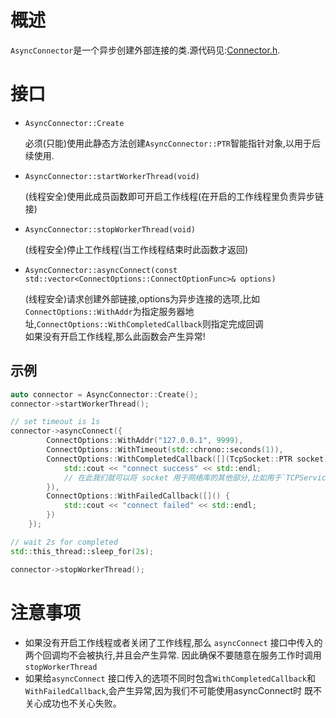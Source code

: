 # 概述
`AsyncConnector`是一个异步创建外部连接的类.源代码见:[Connector.h](https://github.com/IronsDu/brynet/blob/master/src/brynet/net/Connector.h).

# 接口

- `AsyncConnector::Create`
    

    必须(只能)使用此静态方法创建`AsyncConnector::PTR`智能指针对象,以用于后续使用.

- `AsyncConnector::startWorkerThread(void)`
    
    (线程安全)使用此成员函数即可开启工作线程(在开启的工作线程里负责异步链接)

- `AsyncConnector::stopWorkerThread(void)`
    
    (线程安全)停止工作线程(当工作线程结束时此函数才返回)

- `AsyncConnector::asyncConnect(const std::vector<ConnectOptions::ConnectOptionFunc>& options)`
    
    (线程安全)请求创建外部链接,options为异步连接的选项,比如`ConnectOptions::WithAddr`为指定服务器地址,`ConnectOptions::WithCompletedCallback`则指定完成回调</br>
    如果没有开启工作线程,那么此函数会产生异常!

## 示例
```C++
auto connector = AsyncConnector::Create();
connector->startWorkerThread();

// set timeout is 1s
connector->asyncConnect({
        ConnectOptions::WithAddr("127.0.0.1", 9999),
        ConnectOptions::WithTimeout(std::chrono::seconds(1)),
        ConnectOptions::WithCompletedCallback([](TcpSocket::PTR socket) {
            std::cout << "connect success" << std::endl;
            // 在此我们就可以将 socket 用于网络库的其他部分,比如用于`TCPService::addTcpConnection`
        }),
        ConnectOptions::WithFailedCallback([]() {
            std::cout << "connect failed" << std::endl;
        })
    });

// wait 2s for completed
std::this_thread::sleep_for(2s);

connector->stopWorkerThread();
```

# 注意事项
- 如果没有开启工作线程或者关闭了工作线程,那么 `asyncConnect` 接口中传入的两个回调均不会被执行,并且会产生异常.
  因此确保不要随意在服务工作时调用`stopWorkerThread`
- 如果给`asyncConnect` 接口传入的选项不同时包含`WithCompletedCallback`和`WithFailedCallback`,会产生异常,因为我们不可能使用asyncConnect时
既不关心成功也不关心失败。
